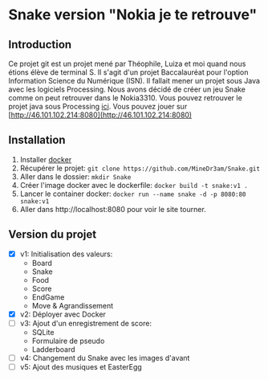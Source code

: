 

# Snake version "Nokia je te retrouve"

## Introduction
Ce projet git est un projet mené par Théophile, Luiza et moi quand nous étions élève de terminal S. Il s'agit d'un projet Baccalauréat pour l'option Information Science du Numérique (ISN). Il fallait mener un projet sous Java avec les logiciels Processing. Nous avons décidé de créer un jeu Snake comme on peut retrouver dans le Nokia3310. Vous pouvez retrouver le projet java sous Processing [ici](#). Vous pouvez jouer sur [http://46.101.102.214:8080](http://46.101.102.214:8080)

## Installation

 1. Installer [docker](https://docs.docker.com/engine/install/)
 2. Récupérer le projet: `git clone https://github.com/MineDr3am/Snake.git`
 3. Aller dans le dossier: `mkdir Snake`
 4. Créer l'image docker avec le dockerfile: `docker build -t snake:v1 .`
 5. Lancer le container docker: `docker run --name snake -d -p 8080:80 snake:v1`
 6. Aller dans http://localhost:8080 pour voir le site tourner.

## Version du projet
- [X] v1: Initialisation des valeurs:
	- Board
	- Snake
	- Food
	- Score
	- EndGame
	- Move & Agrandissement
- [X] v2: Déployer avec Docker
- [ ] v3: Ajout d'un enregistrement de score:
	- SQLite
	- Formulaire de pseudo
	- Ladderboard
- [ ] v4: Changement du Snake avec les images d'avant
- [ ] v5: Ajout des musiques et EasterEgg
